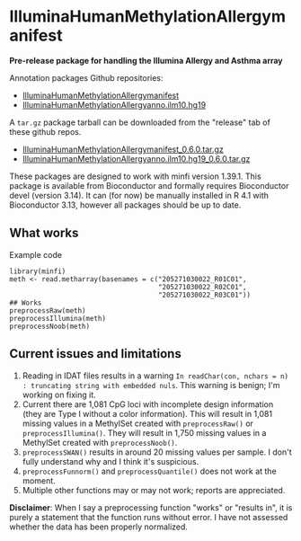# IlluminaHumanMethylationAllergymanifest

**Pre-release package for handling the Illumina Allergy and Asthma array**

Annotation packages Github repositories:
- [IlluminaHumanMethylationAllergymanifest](https://github.com/hansenlab/IlluminaHumanMethylationAllergymanifest)
- [IlluminaHumanMethylationAllergyanno.ilm10.hg19](https://github.com/hansenlab/IlluminaHumanMethylationAllergyanno.ilm10.hg19)

A `tar.gz` package tarball can be downloaded from the "release" tab of these github repos.
- [IlluminaHumanMethylationAllergymanifest_0.6.0.tar.gz](https://github.com/hansenlab/IlluminaHumanMethylationAllergymanifest/releases/download/0.6/IlluminaHumanMethylationAllergymanifest_0.6.0.tar.gz)
- [IlluminaHumanMethylationAllergyanno.ilm10.hg19_0.6.0.tar.gz](https://github.com/hansenlab/IlluminaHumanMethylationAllergyanno.ilm10.hg19/releases/download/0.6/IlluminaHumanMethylationAllergyanno.ilm10.hg19_0.6.0.tar.gz)

These packages are designed to work with minfi version 1.39.1. This package is available from Bioconductor and formally requires Bioconductor devel (version 3.14). It can (for now) be manually installed in R 4.1 with Bioconductor 3.13, however all packages should be up to date.

## What works

Example code

```{r}
library(minfi)
meth <- read.metharray(basenames = c("205271030022_R01C01",
                                     "205271030022_R02C01",
                                     "205271030022_R03C01"))
## Works
preprocessRaw(meth)
preprocessIllumina(meth)
preprocessNoob(meth)
```


## Current issues and limitations

1. Reading in IDAT files results in a warning `In readChar(con, nchars = n) : truncating string with embedded nuls`. This warning is benign; I'm working on fixing it.
2. Current there are 1,081 CpG loci with incomplete design information (they are Type I without a color information). This will result in 1,081 missing values in a MethylSet created with `preprocessRaw()` or `preprocessIllumina()`. They will result in 1,750 missing values in a MethylSet created with `preprocessNoob()`.
3. `preprocessSWAN()` results in around 20 missing values per sample. I don't fully understand why and I think it's suspicious.
4. `preprocessFunnorm()` and `preprocessQuantile()` does not work at the moment.
5. Multiple other functions may or may not work; reports are appreciated.

**Disclaimer**: When I say a preprocessing function "works" or "results in", it is purely a statement that the function runs without error. I have not assessed whether the data has been properly normalized.


